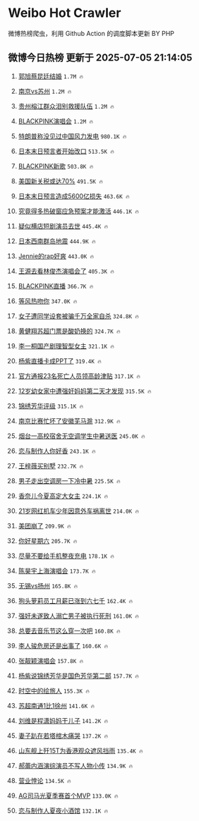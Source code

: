 # Weibo Hot Crawler 



微博热榜爬虫，利用 Github Action 的调度脚本更新 BY PHP 


## 微博今日热榜 更新于 2025-07-05 21:14:05 
1. [郭旭蔡昆廷结婚](https://s.weibo.com/weibo?q=%23%E9%83%AD%E6%97%AD%E8%94%A1%E6%98%86%E5%BB%B7%E7%BB%93%E5%A9%9A%23&t=31&band_rank=1&Refer=top) `1.7M 🔥` 

1. [南京vs苏州](https://s.weibo.com/weibo?q=%E5%8D%97%E4%BA%ACvs%E8%8B%8F%E5%B7%9E&t=31&band_rank=2&Refer=top) `1.2M 🔥` 

1. [贵州榕江群众泪别救援队伍](https://s.weibo.com/weibo?q=%23%E8%B4%B5%E5%B7%9E%E6%A6%95%E6%B1%9F%E7%BE%A4%E4%BC%97%E6%B3%AA%E5%88%AB%E6%95%91%E6%8F%B4%E9%98%9F%E4%BC%8D%23&t=31&band_rank=3&Refer=top) `1.2M 🔥` 

1. [BLACKPINK演唱会](https://s.weibo.com/weibo?q=BLACKPINK%E6%BC%94%E5%94%B1%E4%BC%9A&t=31&band_rank=4&Refer=top) `1.2M 🔥` 

1. [特朗普称没见过中国风力发电](https://s.weibo.com/weibo?q=%23%E7%89%B9%E6%9C%97%E6%99%AE%E7%A7%B0%E6%B2%A1%E8%A7%81%E8%BF%87%E4%B8%AD%E5%9B%BD%E9%A3%8E%E5%8A%9B%E5%8F%91%E7%94%B5%23&t=31&band_rank=5&Refer=top) `980.1K 🔥` 

1. [日本末日预言者开始改口](https://s.weibo.com/weibo?q=%23%E6%97%A5%E6%9C%AC%E6%9C%AB%E6%97%A5%E9%A2%84%E8%A8%80%E8%80%85%E5%BC%80%E5%A7%8B%E6%94%B9%E5%8F%A3%23&t=31&band_rank=6&Refer=top) `513.5K 🔥` 

1. [BLACKPINK新歌](https://s.weibo.com/weibo?q=BLACKPINK%E6%96%B0%E6%AD%8C&t=31&band_rank=7&Refer=top) `503.8K 🔥` 

1. [美国新关税或达70%](https://s.weibo.com/weibo?q=%23%E7%BE%8E%E5%9B%BD%E6%96%B0%E5%85%B3%E7%A8%8E%E6%88%96%E8%BE%BE70%25%23&t=31&band_rank=8&Refer=top) `491.5K 🔥` 

1. [日本末日预言造成5600亿损失](https://s.weibo.com/weibo?q=%E6%97%A5%E6%9C%AC%E6%9C%AB%E6%97%A5%E9%A2%84%E8%A8%80%E9%80%A0%E6%88%905600%E4%BA%BF%E6%8D%9F%E5%A4%B1&t=31&band_rank=9&Refer=top) `463.6K 🔥` 

1. [究竟得多热破窗应急预案才能激活](https://s.weibo.com/weibo?q=%23%E7%A9%B6%E7%AB%9F%E5%BE%97%E5%A4%9A%E7%83%AD%E7%A0%B4%E7%AA%97%E5%BA%94%E6%80%A5%E9%A2%84%E6%A1%88%E6%89%8D%E8%83%BD%E6%BF%80%E6%B4%BB%23&t=31&band_rank=10&Refer=top) `446.1K 🔥` 

1. [疑似横店短剧演员去世](https://s.weibo.com/weibo?q=%23%E7%96%91%E4%BC%BC%E6%A8%AA%E5%BA%97%E7%9F%AD%E5%89%A7%E6%BC%94%E5%91%98%E5%8E%BB%E4%B8%96%23&t=31&band_rank=11&Refer=top) `445.4K 🔥` 

1. [日本西南群岛地震](https://s.weibo.com/weibo?q=%23%E6%97%A5%E6%9C%AC%E8%A5%BF%E5%8D%97%E7%BE%A4%E5%B2%9B%E5%9C%B0%E9%9C%87%23&t=31&band_rank=12&Refer=top) `444.9K 🔥` 

1. [Jennie的rap好爽](https://s.weibo.com/weibo?q=%23Jennie%E7%9A%84rap%E5%A5%BD%E7%88%BD%23&t=31&band_rank=13&Refer=top) `443.0K 🔥` 

1. [王源去看林俊杰演唱会了](https://s.weibo.com/weibo?q=%23%E7%8E%8B%E6%BA%90%E5%8E%BB%E7%9C%8B%E6%9E%97%E4%BF%8A%E6%9D%B0%E6%BC%94%E5%94%B1%E4%BC%9A%E4%BA%86%23&t=31&band_rank=14&Refer=top) `405.3K 🔥` 

1. [BLACKPINK直播](https://s.weibo.com/weibo?q=BLACKPINK%E7%9B%B4%E6%92%AD&t=31&band_rank=15&Refer=top) `366.7K 🔥` 

1. [等风热吻你](https://s.weibo.com/weibo?q=%E7%AD%89%E9%A3%8E%E7%83%AD%E5%90%BB%E4%BD%A0&t=31&band_rank=16&Refer=top) `347.0K 🔥` 

1. [女子遭同学设套被骗千万全家自杀](https://s.weibo.com/weibo?q=%23%E5%A5%B3%E5%AD%90%E9%81%AD%E5%90%8C%E5%AD%A6%E8%AE%BE%E5%A5%97%E8%A2%AB%E9%AA%97%E5%8D%83%E4%B8%87%E5%85%A8%E5%AE%B6%E8%87%AA%E6%9D%80%23&t=31&band_rank=17&Refer=top) `324.8K 🔥` 

1. [黄健翔苏超门票是酸奶换的](https://s.weibo.com/weibo?q=%23%E9%BB%84%E5%81%A5%E7%BF%94%E8%8B%8F%E8%B6%85%E9%97%A8%E7%A5%A8%E6%98%AF%E9%85%B8%E5%A5%B6%E6%8D%A2%E7%9A%84%23&t=31&band_rank=18&Refer=top) `324.7K 🔥` 

1. [李一桐国产剧理智型女主](https://s.weibo.com/weibo?q=%E6%9D%8E%E4%B8%80%E6%A1%90%E5%9B%BD%E4%BA%A7%E5%89%A7%E7%90%86%E6%99%BA%E5%9E%8B%E5%A5%B3%E4%B8%BB&t=31&band_rank=19&Refer=top) `321.1K 🔥` 

1. [杨紫直播卡成PPT了](https://s.weibo.com/weibo?q=%E6%9D%A8%E7%B4%AB%E7%9B%B4%E6%92%AD%E5%8D%A1%E6%88%90PPT%E4%BA%86&t=31&band_rank=20&Refer=top) `319.4K 🔥` 

1. [官方通报23名死亡人员领高龄津贴](https://s.weibo.com/weibo?q=%23%E5%AE%98%E6%96%B9%E9%80%9A%E6%8A%A523%E5%90%8D%E6%AD%BB%E4%BA%A1%E4%BA%BA%E5%91%98%E9%A2%86%E9%AB%98%E9%BE%84%E6%B4%A5%E8%B4%B4%23&t=31&band_rank=21&Refer=top) `317.1K 🔥` 

1. [12岁幼女家中遭强奸妈妈第二天才发现](https://s.weibo.com/weibo?q=%2312%E5%B2%81%E5%B9%BC%E5%A5%B3%E5%AE%B6%E4%B8%AD%E9%81%AD%E5%BC%BA%E5%A5%B8%E5%A6%88%E5%A6%88%E7%AC%AC%E4%BA%8C%E5%A4%A9%E6%89%8D%E5%8F%91%E7%8E%B0%23&t=31&band_rank=22&Refer=top) `315.5K 🔥` 

1. [锦绣芳华评级](https://s.weibo.com/weibo?q=%23%E9%94%A6%E7%BB%A3%E8%8A%B3%E5%8D%8E%E8%AF%84%E7%BA%A7%23&t=31&band_rank=23&Refer=top) `315.1K 🔥` 

1. [南京比赛忙坏了安徽芜马滁](https://s.weibo.com/weibo?q=%23%E5%8D%97%E4%BA%AC%E6%AF%94%E8%B5%9B%E5%BF%99%E5%9D%8F%E4%BA%86%E5%AE%89%E5%BE%BD%E8%8A%9C%E9%A9%AC%E6%BB%81%23&t=31&band_rank=24&Refer=top) `312.9K 🔥` 

1. [烟台一高校宿舍无空调学生中暑送医](https://s.weibo.com/weibo?q=%23%E7%83%9F%E5%8F%B0%E4%B8%80%E9%AB%98%E6%A0%A1%E5%AE%BF%E8%88%8D%E6%97%A0%E7%A9%BA%E8%B0%83%E5%AD%A6%E7%94%9F%E4%B8%AD%E6%9A%91%E9%80%81%E5%8C%BB%23&t=31&band_rank=25&Refer=top) `245.0K 🔥` 

1. [恋与制作人你好香](https://s.weibo.com/weibo?q=%23%E6%81%8B%E4%B8%8E%E5%88%B6%E4%BD%9C%E4%BA%BA%E4%BD%A0%E5%A5%BD%E9%A6%99%23&t=31&band_rank=26&Refer=top) `243.1K 🔥` 

1. [王梓薇买别墅](https://s.weibo.com/weibo?q=%E7%8E%8B%E6%A2%93%E8%96%87%E4%B9%B0%E5%88%AB%E5%A2%85&t=31&band_rank=27&Refer=top) `232.7K 🔥` 

1. [男子走出空调房一下冷中暑](https://s.weibo.com/weibo?q=%23%E7%94%B7%E5%AD%90%E8%B5%B0%E5%87%BA%E7%A9%BA%E8%B0%83%E6%88%BF%E4%B8%80%E4%B8%8B%E5%86%B7%E4%B8%AD%E6%9A%91%23&t=31&band_rank=28&Refer=top) `225.5K 🔥` 

1. [香奈儿今夏高定大女主](https://s.weibo.com/weibo?q=%E9%A6%99%E5%A5%88%E5%84%BF%E4%BB%8A%E5%A4%8F%E9%AB%98%E5%AE%9A%E5%A4%A7%E5%A5%B3%E4%B8%BB&t=31&band_rank=29&Refer=top) `224.1K 🔥` 

1. [21岁网红机车少年因意外车祸离世](https://s.weibo.com/weibo?q=%2321%E5%B2%81%E7%BD%91%E7%BA%A2%E6%9C%BA%E8%BD%A6%E5%B0%91%E5%B9%B4%E5%9B%A0%E6%84%8F%E5%A4%96%E8%BD%A6%E7%A5%B8%E7%A6%BB%E4%B8%96%23&t=31&band_rank=30&Refer=top) `214.0K 🔥` 

1. [美团崩了](https://s.weibo.com/weibo?q=%E7%BE%8E%E5%9B%A2%E5%B4%A9%E4%BA%86&t=31&band_rank=31&Refer=top) `209.9K 🔥` 

1. [你好星期六](https://s.weibo.com/weibo?q=%E4%BD%A0%E5%A5%BD%E6%98%9F%E6%9C%9F%E5%85%AD&t=31&band_rank=32&Refer=top) `205.7K 🔥` 

1. [尽量不要给手机整夜充电](https://s.weibo.com/weibo?q=%23%E5%B0%BD%E9%87%8F%E4%B8%8D%E8%A6%81%E7%BB%99%E6%89%8B%E6%9C%BA%E6%95%B4%E5%A4%9C%E5%85%85%E7%94%B5%23&t=31&band_rank=33&Refer=top) `178.1K 🔥` 

1. [陈昊宇上海演唱会](https://s.weibo.com/weibo?q=%23%E9%99%88%E6%98%8A%E5%AE%87%E4%B8%8A%E6%B5%B7%E6%BC%94%E5%94%B1%E4%BC%9A%23&t=31&band_rank=34&Refer=top) `173.7K 🔥` 

1. [无锡vs扬州](https://s.weibo.com/weibo?q=%E6%97%A0%E9%94%A1vs%E6%89%AC%E5%B7%9E&t=31&band_rank=35&Refer=top) `165.8K 🔥` 

1. [狗头萝莉员工月薪已涨到六七千](https://s.weibo.com/weibo?q=%23%E7%8B%97%E5%A4%B4%E8%90%9D%E8%8E%89%E5%91%98%E5%B7%A5%E6%9C%88%E8%96%AA%E5%B7%B2%E6%B6%A8%E5%88%B0%E5%85%AD%E4%B8%83%E5%8D%83%23&t=31&band_rank=36&Refer=top) `162.4K 🔥` 

1. [强奸未遂致人溺亡男子被执行死刑](https://s.weibo.com/weibo?q=%23%E5%BC%BA%E5%A5%B8%E6%9C%AA%E9%81%82%E8%87%B4%E4%BA%BA%E6%BA%BA%E4%BA%A1%E7%94%B7%E5%AD%90%E8%A2%AB%E6%89%A7%E8%A1%8C%E6%AD%BB%E5%88%91%23&t=31&band_rank=37&Refer=top) `161.0K 🔥` 

1. [总要去音乐节这么穿一次吧](https://s.weibo.com/weibo?q=%23%E6%80%BB%E8%A6%81%E5%8E%BB%E9%9F%B3%E4%B9%90%E8%8A%82%E8%BF%99%E4%B9%88%E7%A9%BF%E4%B8%80%E6%AC%A1%E5%90%A7%23&t=31&band_rank=38&Refer=top) `160.8K 🔥` 

1. [李人骏危房还是出事了](https://s.weibo.com/weibo?q=%E6%9D%8E%E4%BA%BA%E9%AA%8F%E5%8D%B1%E6%88%BF%E8%BF%98%E6%98%AF%E5%87%BA%E4%BA%8B%E4%BA%86&t=31&band_rank=39&Refer=top) `160.6K 🔥` 

1. [张靓颖演唱会](https://s.weibo.com/weibo?q=%E5%BC%A0%E9%9D%93%E9%A2%96%E6%BC%94%E5%94%B1%E4%BC%9A&t=31&band_rank=40&Refer=top) `157.8K 🔥` 

1. [杨紫说锦绣芳华是国色芳华第二部](https://s.weibo.com/weibo?q=%23%E6%9D%A8%E7%B4%AB%E8%AF%B4%E9%94%A6%E7%BB%A3%E8%8A%B3%E5%8D%8E%E6%98%AF%E5%9B%BD%E8%89%B2%E8%8A%B3%E5%8D%8E%E7%AC%AC%E4%BA%8C%E9%83%A8%23&t=31&band_rank=41&Refer=top) `157.7K 🔥` 

1. [时空中的绘旅人](https://s.weibo.com/weibo?q=%E6%97%B6%E7%A9%BA%E4%B8%AD%E7%9A%84%E7%BB%98%E6%97%85%E4%BA%BA&t=31&band_rank=42&Refer=top) `155.3K 🔥` 

1. [苏超南通1比1徐州](https://s.weibo.com/weibo?q=%23%E8%8B%8F%E8%B6%85%E5%8D%97%E9%80%9A1%E6%AF%941%E5%BE%90%E5%B7%9E%23&t=31&band_rank=43&Refer=top) `141.6K 🔥` 

1. [刘维是程潇妈妈干儿子](https://s.weibo.com/weibo?q=%23%E5%88%98%E7%BB%B4%E6%98%AF%E7%A8%8B%E6%BD%87%E5%A6%88%E5%A6%88%E5%B9%B2%E5%84%BF%E5%AD%90%23&t=31&band_rank=44&Refer=top) `141.2K 🔥` 

1. [妻子趴在若塔棺木痛哭](https://s.weibo.com/weibo?q=%23%E5%A6%BB%E5%AD%90%E8%B6%B4%E5%9C%A8%E8%8B%A5%E5%A1%94%E6%A3%BA%E6%9C%A8%E7%97%9B%E5%93%AD%23&t=31&band_rank=45&Refer=top) `137.2K 🔥` 

1. [山东舰上歼15T为香港观众遮风挡雨](https://s.weibo.com/weibo?q=%23%E5%B1%B1%E4%B8%9C%E8%88%B0%E4%B8%8A%E6%AD%BC15T%E4%B8%BA%E9%A6%99%E6%B8%AF%E8%A7%82%E4%BC%97%E9%81%AE%E9%A3%8E%E6%8C%A1%E9%9B%A8%23&t=31&band_rank=46&Refer=top) `135.4K 🔥` 

1. [郝蕾内涵演综演员不写人物小传](https://s.weibo.com/weibo?q=%E9%83%9D%E8%95%BE%E5%86%85%E6%B6%B5%E6%BC%94%E7%BB%BC%E6%BC%94%E5%91%98%E4%B8%8D%E5%86%99%E4%BA%BA%E7%89%A9%E5%B0%8F%E4%BC%A0&t=31&band_rank=47&Refer=top) `134.9K 🔥` 

1. [营业悖论](https://s.weibo.com/weibo?q=%E8%90%A5%E4%B8%9A%E6%82%96%E8%AE%BA&t=31&band_rank=48&Refer=top) `134.5K 🔥` 

1. [AG司马光夏季赛首个MVP](https://s.weibo.com/weibo?q=%23AG%E5%8F%B8%E9%A9%AC%E5%85%89%E5%A4%8F%E5%AD%A3%E8%B5%9B%E9%A6%96%E4%B8%AAMVP%23&t=31&band_rank=49&Refer=top) `133.0K 🔥` 

1. [恋与制作人夏夜小酒馆](https://s.weibo.com/weibo?q=%23%E6%81%8B%E4%B8%8E%E5%88%B6%E4%BD%9C%E4%BA%BA%E5%A4%8F%E5%A4%9C%E5%B0%8F%E9%85%92%E9%A6%86%23&t=31&band_rank=50&Refer=top) `132.1K 🔥` 

